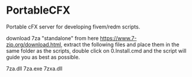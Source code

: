 # PortableCFX
Portable cFX server for developing fivem/redm scripts.

download 7za "standalone" from here https://www.7-zip.org/download.html, extract the following files and place them in the same folder as the scripts, double click on 0.Install.cmd and the script will guide you as best as possible. 


7za.dll
7za.exe
7zxa.dll



